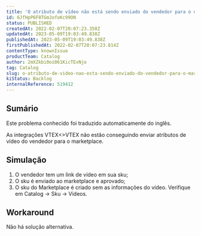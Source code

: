 ```yaml
---
title: 'O atributo de vídeo não está sendo enviado do vendedor para o marketplace'
id: 6JfHpP6F8TGmJofoKc99ON
status: PUBLISHED
createdAt: 2022-02-07T20:07:23.358Z
updatedAt: 2023-05-09T19:03:49.838Z
publishedAt: 2023-05-09T19:03:49.838Z
firstPublishedAt: 2022-02-07T20:07:23.814Z
contentType: knownIssue
productTeam: Catalog
author: 2mXZkbi0oi061KicTExNjo
tag: Catalog
slug: o-atributo-de-video-nao-esta-sendo-enviado-do-vendedor-para-o-marketplace
kiStatus: Backlog
internalReference: 519412
---
```


## Sumário

<div class="alert alert-info">
  <p>Este problema conhecido foi traduzido automaticamente do inglês.</p>
</div>


As integrações VTEX<>VTEX não estão conseguindo enviar atributos de vídeo do vendedor para o marketplace.


## Simulação


1. O vendedor tem um link de vídeo em sua sku;
2. O sku é enviado ao marketplace e aprovado;
3. O sku do Marketplace é criado sem as informações do vídeo. Verifique em Catalog -> Sku -> Videos.



## Workaround


Não há solução alternativa.





